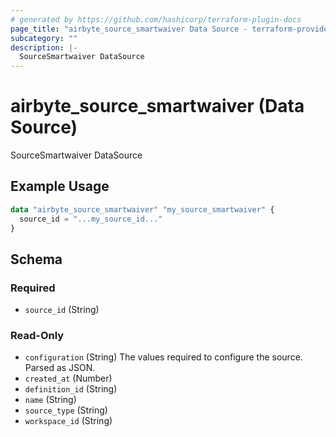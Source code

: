 ```yaml
---
# generated by https://github.com/hashicorp/terraform-plugin-docs
page_title: "airbyte_source_smartwaiver Data Source - terraform-provider-airbyte"
subcategory: ""
description: |-
  SourceSmartwaiver DataSource
---
```


# airbyte_source_smartwaiver (Data Source)

SourceSmartwaiver DataSource

## Example Usage

```terraform
data "airbyte_source_smartwaiver" "my_source_smartwaiver" {
  source_id = "...my_source_id..."
}
```

<!-- schema generated by tfplugindocs -->
## Schema

### Required

- `source_id` (String)

### Read-Only

- `configuration` (String) The values required to configure the source. Parsed as JSON.
- `created_at` (Number)
- `definition_id` (String)
- `name` (String)
- `source_type` (String)
- `workspace_id` (String)
